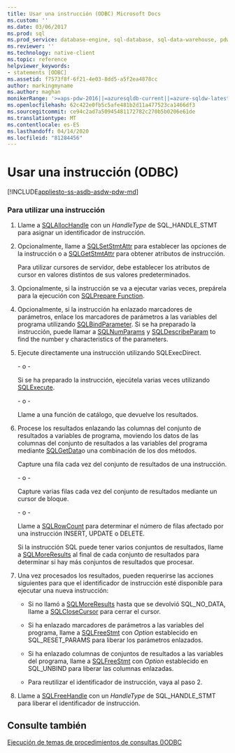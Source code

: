 ```yaml
---
title: Usar una instrucción (ODBC) Microsoft Docs
ms.custom: ''
ms.date: 03/06/2017
ms.prod: sql
ms.prod_service: database-engine, sql-database, sql-data-warehouse, pdw
ms.reviewer: ''
ms.technology: native-client
ms.topic: reference
helpviewer_keywords:
- statements [ODBC]
ms.assetid: f7573f8f-6f21-4e03-8dd5-a5f2ea4878cc
author: markingmyname
ms.author: maghan
monikerRange: '>=aps-pdw-2016||=azuresqldb-current||=azure-sqldw-latest||>=sql-server-2016||=sqlallproducts-allversions||>=sql-server-linux-2017||=azuresqldb-mi-current'
ms.openlocfilehash: 62c422e0fb5c5afe481b2d11a477523ca1466df3
ms.sourcegitcommit: ce94c2ad7a50945481172782c270b5b0206e61de
ms.translationtype: MT
ms.contentlocale: es-ES
ms.lasthandoff: 04/14/2020
ms.locfileid: "81284456"
---
```

# <a name="use-a-statement-odbc"></a>Usar una instrucción (ODBC)
[!INCLUDE[appliesto-ss-asdb-asdw-pdw-md](../../../includes/appliesto-ss-asdb-asdw-pdw-md.md)]

    
### <a name="to-use-a-statement"></a>Para utilizar una instrucción  
  
1.  Llame a [SQLAllocHandle](https://go.microsoft.com/fwlink/?LinkId=58396) con un *HandleType* de SQL_HANDLE_STMT para asignar un identificador de instrucción.  
  
2.  Opcionalmente, llame a [SQLSetStmtAttr](../../../relational-databases/native-client-odbc-api/sqlsetstmtattr.md) para establecer las opciones de la instrucción o a [SQLGetStmtAttr](../../../relational-databases/native-client-odbc-api/sqlgetstmtattr.md) para obtener atributos de instrucción.  
  
     Para utilizar cursores de servidor, debe establecer los atributos de cursor en valores distintos de sus valores predeterminados.  
  
3.  Opcionalmente, si la instrucción se va a ejecutar varias veces, prepárela para la ejecución con [SQLPrepare Function](https://go.microsoft.com/fwlink/?LinkId=59360).  
  
4.  Opcionalmente, si la instrucción ha enlazado marcadores de parámetros, enlace los marcadores de parámetros a las variables del programa utilizando [SQLBindParameter](../../../relational-databases/native-client-odbc-api/sqlbindparameter.md). Si se ha preparado la instrucción, puede llamar a [SQLNumParams](https://go.microsoft.com/fwlink/?LinkId=58404) y [SQLDescribeParam](../../../relational-databases/native-client-odbc-api/sqldescribeparam.md) to find the number y characteristics of the parameters.  
  
5.  Ejecute directamente una instrucción utilizando SQLExecDirect.  
  
     \- o -  
  
     Si se ha preparado la instrucción, ejecútela varias veces utilizando [SQLExecute](https://go.microsoft.com/fwlink/?LinkId=58400).  
  
     \- o -  
  
     Llame a una función de catálogo, que devuelve los resultados.  
  
6.  Procese los resultados enlazando las columnas del conjunto de resultados a variables de programa, moviendo los datos de las columnas del conjunto de resultados a las variables del programa mediante [SQLGetData](../../../relational-databases/native-client-odbc-api/sqlgetdata.md)o una combinación de los dos métodos.  
  
     Capture una fila cada vez del conjunto de resultados de una instrucción.  
  
     \- o -  
  
     Capture varias filas cada vez del conjunto de resultados mediante un cursor de bloque.  
  
     \- o -  
  
     Llame a [SQLRowCount](../../../relational-databases/native-client-odbc-api/sqlrowcount.md) para determinar el número de filas afectado por una instrucción INSERT, UPDATE o DELETE.  
  
     Si la instrucción SQL puede tener varios conjuntos de resultados, llame a [SQLMoreResults](../../../relational-databases/native-client-odbc-api/sqlmoreresults.md) al final de cada conjunto de resultados para determinar si hay más conjuntos de resultados que procesar.  
  
7.  Una vez procesados los resultados, pueden requerirse las acciones siguientes para que el identificador de instrucción esté disponible para ejecutar una nueva instrucción:  
  
    -   Si no llamó a [SQLMoreResults](../../../relational-databases/native-client-odbc-api/sqlmoreresults.md) hasta que se devolvió SQL_NO_DATA, llame a [SQLCloseCursor](../../../relational-databases/native-client-odbc-api/sqlclosecursor.md) para cerrar el cursor.  
  
    -   Si ha enlazado marcadores de parámetros a las variables del programa, llame a [SQLFreeStmt](../../../relational-databases/native-client-odbc-api/sqlfreestmt.md) con *Option* establecido en SQL_RESET_PARAMS para liberar los parámetros enlazados.  
  
    -   Si ha enlazado columnas de conjuntos de resultados a las variables del programa, llame a [SQLFreeStmt](../../../relational-databases/native-client-odbc-api/sqlfreestmt.md) con *Option* establecido en SQL_UNBIND para liberar las columnas enlazadas.  
  
    -   Para reutilizar el identificador de instrucción, vaya al paso 2.  
  
8.  Llame a [SQLFreeHandle](../../../relational-databases/native-client-odbc-api/sqlfreehandle.md) con un *HandleType* de SQL_HANDLE_STMT para liberar el identificador de instrucción.  
  
## <a name="see-also"></a>Consulte también  
 [Ejecución de temas de procedimientos de consultas &#40;&#41;ODBC](../../../relational-databases/native-client-odbc-how-to/execute-queries/executing-queries-how-to-topics-odbc.md)  
  
  
